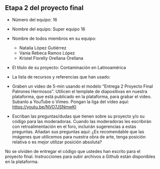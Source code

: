 ## Etapa 2 del proyecto final

- Número del equipo: 16
- Nombre del equipo: Super equipo 16
- Nombre de todos miembros en su equipo:
   - Natalia López Gutiérrez
   - Vania Rebeca Ramos López 
   - Kristel Fiorelly Orellana Orellana

- El título de su proyecto: Contaminación en Latinoamérica
- La lista de recursos y referencias que han usado:
- Graben un video de 5-min usando el modelo “Entrega 2 Proyecto Final Patrones Hermosos”. Utilicen el template de diapositivas en nuestra plataforma, que está publicado en la plataforma, para grabar el video. Subanlo a YouTube o Vimeo. Pongan la liga del vídeo aquí: https://youtu.be/NVO7JSNmwKI
- Escriban las preguntas/dudas que tienen sobre su proyecto y/o su código para las moderadoras. Cuando las moderadoras les escribirán con retroalimentación en el foro, incluirán sugerencias a estas preguntas. Añadan sus preguntas aquí:
¿Es recomendable que las imágenes que utilicemos para nuestra obra de arte, tenga posición relativa o es mejor utilizar posición absoluta?

No se olviden de entregar el código que ustedes han escrito para el proyecto final. Instrucciones para subir archivos a Github están disponibles en la plataforma.
